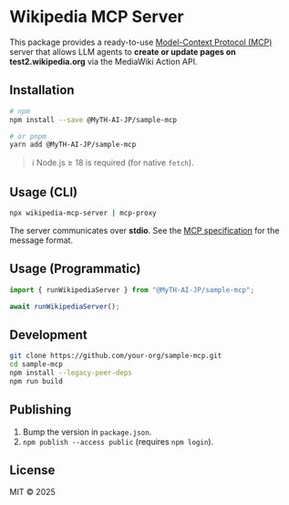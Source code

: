 # Wikipedia MCP Server

This package provides a ready-to-use [Model-Context Protocol (MCP)](https://github.com/modelcontextprotocol) server that allows LLM agents to **create or update pages on test2.wikipedia.org** via the MediaWiki Action API.

## Installation

```bash
# npm
npm install --save @MyTH-AI-JP/sample-mcp

# or pnpm
yarn add @MyTH-AI-JP/sample-mcp
```

> ℹ️  Node.js ≥ 18 is required (for native `fetch`).

## Usage (CLI)

```bash
npx wikipedia-mcp-server | mcp-proxy
```

The server communicates over **stdio**.  See the [MCP specification](https://github.com/modelcontextprotocol/spec) for the message format.

## Usage (Programmatic)

```ts
import { runWikipediaServer } from "@MyTH-AI-JP/sample-mcp";

await runWikipediaServer();
```

## Development

```bash
git clone https://github.com/your-org/sample-mcp.git
cd sample-mcp
npm install --legacy-peer-deps
npm run build
```

## Publishing

1. Bump the version in `package.json`.
2. `npm publish --access public`  (requires `npm login`).

## License

MIT © 2025